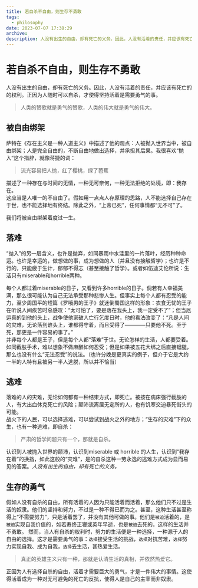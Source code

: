 ```yaml
---
title: 若自杀不自由，则生存不勇敢 
tags: 
  - philosophy
date: 2023-07-07 17:38:29
archive:
description: 人没有出生的自由，却有死亡的义务。因此，人没有活着的责任，并应该有死亡的的权利。正因为人随时可以自杀，才使得坚持活着是需要勇气的事。
---
```



# 若自杀不自由，则生存不勇敢
人没有出生的自由，却有死亡的义务。因此，人没有活着的责任，并应该有死亡的的权利。正因为人随时可以自杀，才使得坚持活着是需要勇气的事。
> 人类的赞歌就是勇气的赞歌，人类的伟大就是勇气的伟大。 
<!-- more -->
## 被自由绑架
萨特在《存在主义是一种人道主义》中描述了他的观点：人被抛入世界当中，被自由绑架；人是完全自由的，不断自由地做出选择，并承担其后果。我很喜欢“抛入”这个措辞，就像蒋捷的词：
> 流光容易把人抛，红了樱桃，绿了芭蕉

描述了一种存在与时间的无情，一种无可奈何，一种无法拒绝的处境，即：我存在。</br>
这应当是人唯一的不自由了。假如用一点点人存原理的思路，人不能选择自己存在于世，也不能选择地有终结。除此之外，“上帝已死”，任何事情都“无不可”了。

我们将被自由绑架着度过一生。

## 落难

“抛入”的另一层含义，也许是抛弃，如同暴雨中水洼里的一片落叶，经历种种命运。也许是幸运的，做想做的事，成为想做的人（并且没有接触哲学）；也许是不行的，只能疲于生计，郁郁不得志（甚至接触了哲学）。或者如伍迪艾伦所说：生活只有miserable和horrible两种。

每个人都过着miserable的日子，又看到许多horrible的日子。倘若有人幸福美满，那么很可能认为自己无法承受那种悲惨人生。但事实上每个人都有忍受的能力，至少周国平的短篇《罗哦男的王子》就迷倒蜀国这样的形象：衣食无忧的王子在听说人间疾苦时总感叹：“太可怕了，要是落在我头上，我一定受不了”；但当厄运真的到他的头上，战争使他家破人亡行乞度日时，他的看法改变了：“凡是人间的灾难，无论落到谁头上，谁都得守着，而且受得了————只要他不死。至于死，那更是一件容易的事了。”</br>
并非每个人都是王子，但是每个人都“落难”于世。无论怎样的生活，人都要受着。如同截肢手术，难以想象不做麻醉如何忍受；但是如果被五花大绑之后直接锯腿，那么也没有什么“无法忍受”的说法。（也许分娩是更真实的例子，但介于它是大约一半的人特有且被另一半人逃脱，所以并不恰当）

## 逃难
落难的人的灾难，无论如何都有一种结束方式，即死亡。被按在病床强行截肢的人，有大出血休克死亡的风险；颠沛流离居无定所的人，也有饥寒交迫暴死街头的可能。</br>
战火下的人民，可以选择逃难，可以尝试到战火之外的地方；“生存的灾难”下的众生，也有一种逃难，即自杀：
> 严肃的哲学问题只有一个，那就是自杀。

认识到人被抛入世界的颠沛，认识到miserable 或 horrible 的人生，认识到“我存在着”的换挡，如此这般的“灾难”，是的自杀这种一劳永逸的逃难方式成为显而易见的答案。*人没有出生的自由，却有死亡的义务。*

## 生存的勇气
  假如人没有自杀的自由，所有活着的人因为只能活着而活着，那么他们只不过是生活的奴隶。他们的坚持和努力，不过是一种不得已而为之。甚至，这种生活甚至称得上“不需要努力”，只是活着罢了，并没有其他可做的事。他们是`被迫`活着的，是`被迫`实现自我价值的，如若寿终正寝或英年早逝，也是`被迫`去死的。这样的生活并不勇敢。
然而，当人有自杀的权利时，努力的生活便是一种选择，一种源于人的自由的选择。这才是需要勇气的事：`选择`接受生活的挑战，`选择`对抗苦难，`选择`努力实现自我、成为自我，`选择`去生活，甚热爱生活。
> 真正的英雄主义只有一种，那就是认清生活的真相，并依然热爱它。

正因为人有选择自杀的自由，活着才需要巨大的勇气，才是一件伟大的事情。这使得活着成为一种对无可避免的死亡的反抗，使得人是自己的主宰而非奴隶。
